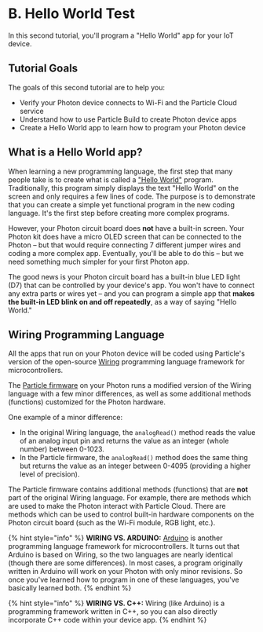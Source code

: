 # B. Hello World Test

In this second tutorial, you'll program a "Hello World" app for your IoT device.

## Tutorial Goals

The goals of this second tutorial are to help you:

* Verify your Photon device connects to Wi-Fi and the Particle Cloud service
* Understand how to use Particle Build to create Photon device apps
* Create a Hello World app to learn how to program your Photon device

## What is a Hello World app?

When learning a new programming language, the first step that many people take is to create what is called a ["Hello World"](https://en.wikipedia.org/wiki/%22Hello,_World!%22_program) program. Traditionally, this program simply displays the text "Hello World" on the screen and only requires a few lines of code. The purpose is to demonstrate that you can create a simple yet functional program in the new coding language. It's the first step before creating more complex programs.

However, your Photon circuit board does **not** have a built-in screen. Your Photon kit does have a micro OLED screen that can be connected to the Photon – but that would require connecting 7 different jumper wires and coding a more complex app.  Eventually, you'll be able to do this – but we need something much simpler for your first Photon app.

The good news is your Photon circuit board has a built-in blue LED light \(D7\) that can be controlled by your device's app. You won't have to connect any extra parts or wires yet – and you can program a simple app that **makes the built-in LED blink on and off repeatedly**, as a way of saying "Hello World."

## Wiring Programming Language

All the apps that run on your Photon device will be coded using Particle's version of the open-source [Wiring](http://www.wiring.org.co/reference/) programming language framework for microcontrollers.

The [Particle firmware](https://docs.particle.io/reference/firmware/photon/) on your Photon runs a modified version of the Wiring language with a few minor differences, as well as some additional methods \(functions\) customized for the Photon hardware.

One example of a minor difference:

* In the original Wiring language, the `analogRead()` method reads the value of an analog input pin and returns the value as an integer \(whole number\) between 0-1023.
* In the Particle firmware, the `analogRead()` method does the same thing but returns the value as an integer between 0-4095 \(providing a higher level of precision\).

The Particle firmware contains additional methods \(functions\) that are **not** part of the original Wiring language. For example, there are methods which are used to make the Photon interact with Particle Cloud. There are methods which can be used to control built-in hardware components on the Photon circuit board \(such as the Wi-Fi module, RGB light, etc.\).

{% hint style="info" %}
**WIRING VS. ARDUINO:**  [Arduino](https://www.arduino.cc/reference/en/) is another programming language framework for microcontrollers. It turns out that Arduino is based on Wiring, so the two languages are nearly identical \(though there are some differences\). In most cases, a program originally written in Arduino will work on your Photon with only minor revisions. So once you've learned how to program in one of these languages, you've basically learned both.
{% endhint %}

{% hint style="info" %}
**WIRING VS. C++:**  Wiring \(like Arduino\) is a programming framework written in C++, so you can also directly incorporate C++ code within your device app.
{% endhint %}

